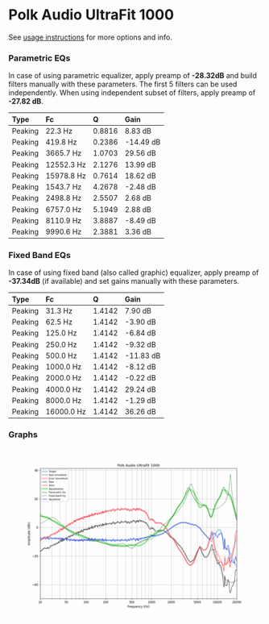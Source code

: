 # Polk Audio UltraFit 1000
See [usage instructions](https://github.com/jaakkopasanen/AutoEq#usage) for more options and info.

### Parametric EQs
In case of using parametric equalizer, apply preamp of **-28.32dB** and build filters manually
with these parameters. The first 5 filters can be used independently.
When using independent subset of filters, apply preamp of **-27.82 dB**.

| Type    | Fc         |      Q | Gain      |
|:--------|:-----------|:-------|:----------|
| Peaking | 22.3 Hz    | 0.8816 | 8.83 dB   |
| Peaking | 419.8 Hz   | 0.2386 | -14.49 dB |
| Peaking | 3665.7 Hz  | 1.0703 | 29.56 dB  |
| Peaking | 12552.3 Hz | 2.1276 | 13.99 dB  |
| Peaking | 15978.8 Hz | 0.7614 | 18.62 dB  |
| Peaking | 1543.7 Hz  | 4.2678 | -2.48 dB  |
| Peaking | 2498.8 Hz  | 2.5507 | 2.68 dB   |
| Peaking | 6757.0 Hz  | 5.1949 | 2.88 dB   |
| Peaking | 8110.9 Hz  | 3.8887 | -8.49 dB  |
| Peaking | 9990.6 Hz  | 2.3881 | 3.36 dB   |

### Fixed Band EQs
In case of using fixed band (also called graphic) equalizer, apply preamp of **-37.34dB**
(if available) and set gains manually with these parameters.

| Type    | Fc         |      Q | Gain      |
|:--------|:-----------|:-------|:----------|
| Peaking | 31.3 Hz    | 1.4142 | 7.90 dB   |
| Peaking | 62.5 Hz    | 1.4142 | -3.90 dB  |
| Peaking | 125.0 Hz   | 1.4142 | -6.84 dB  |
| Peaking | 250.0 Hz   | 1.4142 | -9.32 dB  |
| Peaking | 500.0 Hz   | 1.4142 | -11.83 dB |
| Peaking | 1000.0 Hz  | 1.4142 | -8.12 dB  |
| Peaking | 2000.0 Hz  | 1.4142 | -0.22 dB  |
| Peaking | 4000.0 Hz  | 1.4142 | 29.24 dB  |
| Peaking | 8000.0 Hz  | 1.4142 | -1.29 dB  |
| Peaking | 16000.0 Hz | 1.4142 | 36.26 dB  |

### Graphs
![](./Polk%20Audio%20UltraFit%201000.png)